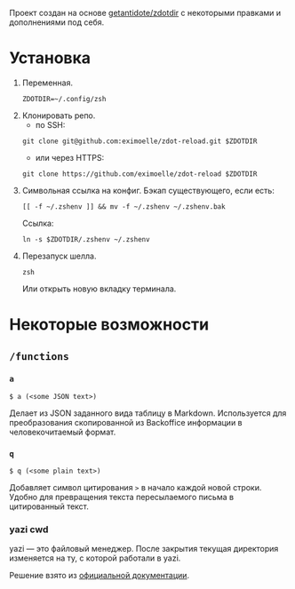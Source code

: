 Проект создан на основе [getantidote/zdotdir](https://github.com/getantidote/zdotdir) с некоторыми правками и дополнениями под себя.

# Установка
1. Переменная.
   ```
   ZDOTDIR=~/.config/zsh
   ```
2. Клонировать репо.
   - по SSH:
   ```
   git clone git@github.com:eximoelle/zdot-reload.git $ZDOTDIR
   ```
   - или через HTTPS:
   ```
   git clone https://github.com/eximoelle/zdot-reload $ZDOTDIR
   ```
3. Символьная ссылка на конфиг.
   Бэкап существующего, если есть:
   ```
   [[ -f ~/.zshenv ]] && mv -f ~/.zshenv ~/.zshenv.bak
   ```
   Ссылка:
   ```
   ln -s $ZDOTDIR/.zshenv ~/.zshenv
   ```
4. Перезапуск шелла.
   ```
   zsh
   ```
   Или открыть новую вкладку терминала.

# Некоторые возможности

## `/functions`

### `a` 

```
$ a (<some JSON text>)
```

Делает из JSON заданного вида таблицу в Markdown. Используется для преобразования скопированной из Backoffice информации в человекочитаемый формат.

### `q`

```
$ q (<some plain text>)
```

Добавляет символ цитирования `>` в начало каждой новой строки. Удобно для превращения текста пересылаемого письма в цитированный текст.

### yazi cwd

yazi — это файловый менеджер. После закрытия текущая директория изменяется на ту, с которой работали в yazi.

Решение взято из [официальной документации](https://yazi-rs.github.io/docs/quick-start#shell-wrapper).
